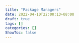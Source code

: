 ```yaml
---
title: "Package Managers"
date: 2022-04-10T22:00:13+08:00
draft: true
tags: []
categories: []
ShowToc: false
---
```

